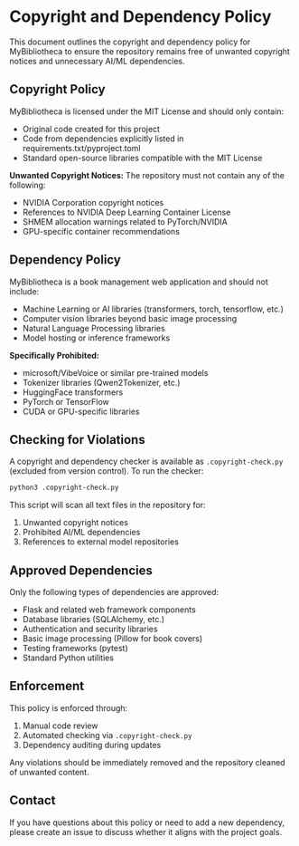 # Copyright and Dependency Policy

This document outlines the copyright and dependency policy for MyBibliotheca to ensure the repository remains free of unwanted copyright notices and unnecessary AI/ML dependencies.

## Copyright Policy

MyBibliotheca is licensed under the MIT License and should only contain:
- Original code created for this project
- Code from dependencies explicitly listed in requirements.txt/pyproject.toml
- Standard open-source libraries compatible with the MIT License

**Unwanted Copyright Notices:**
The repository must not contain any of the following:
- NVIDIA Corporation copyright notices
- References to NVIDIA Deep Learning Container License
- SHMEM allocation warnings related to PyTorch/NVIDIA
- GPU-specific container recommendations

## Dependency Policy

MyBibliotheca is a book management web application and should not include:
- Machine Learning or AI libraries (transformers, torch, tensorflow, etc.)
- Computer vision libraries beyond basic image processing
- Natural Language Processing libraries
- Model hosting or inference frameworks

**Specifically Prohibited:**
- microsoft/VibeVoice or similar pre-trained models
- Tokenizer libraries (Qwen2Tokenizer, etc.)
- HuggingFace transformers
- PyTorch or TensorFlow
- CUDA or GPU-specific libraries

## Checking for Violations

A copyright and dependency checker is available as `.copyright-check.py` (excluded from version control).
To run the checker:

```bash
python3 .copyright-check.py
```

This script will scan all text files in the repository for:
1. Unwanted copyright notices
2. Prohibited AI/ML dependencies
3. References to external model repositories

## Approved Dependencies

Only the following types of dependencies are approved:
- Flask and related web framework components
- Database libraries (SQLAlchemy, etc.)
- Authentication and security libraries
- Basic image processing (Pillow for book covers)
- Testing frameworks (pytest)
- Standard Python utilities

## Enforcement

This policy is enforced through:
1. Manual code review
2. Automated checking via `.copyright-check.py`
3. Dependency auditing during updates

Any violations should be immediately removed and the repository cleaned of unwanted content.

## Contact

If you have questions about this policy or need to add a new dependency, please create an issue to discuss whether it aligns with the project goals.